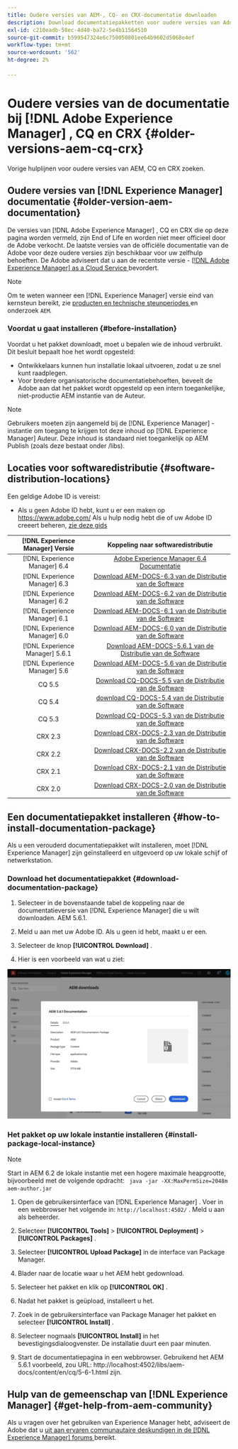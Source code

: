 ```yaml
---
title: Oudere versies van AEM-, CQ- en CRX-documentatie downloaden
description: Download documentatiepakketten voor oudere versies van Adobe Experience Manager, CQ en CRX.
exl-id: c210eadb-58ec-4d40-ba72-5e4b11564510
source-git-commit: b599547324e6c750050801ee64b9602d5068e4ef
workflow-type: tm+mt
source-wordcount: '562'
ht-degree: 2%

---
```


# Oudere versies van de documentatie bij [!DNL Adobe Experience Manager] , CQ en CRX {#older-versions-aem-cq-crx}

Vorige hulplijnen voor oudere versies van AEM, CQ en CRX zoeken.

## Oudere versies van [!DNL Experience Manager] documentatie {#older-version-aem-documentation}

De versies van [!DNL Adobe Experience Manager] , CQ en CRX die op deze pagina worden vermeld, zijn End of Life en worden niet meer officieel door de Adobe verkocht. De laatste versies van de officiële documentatie van de Adobe voor deze oudere versies zijn beschikbaar voor uw zelfhulp behoeften. De Adobe adviseert dat u aan de recentste versie - [[!DNL Adobe Experience Manager]  as a Cloud Service ](https://experienceleague.adobe.com/en/docs/experience-manager-cloud-service) bevordert.

>[!NOTE]
>
>Om te weten wanneer een [!DNL Experience Manager] versie eind van kernsteun bereikt, zie [ producten en technische steunperiodes ](https://helpx.adobe.com/support/programs/eol-matrix.html) en onderzoek `AEM`.

### Voordat u gaat installeren {#before-installation}

Voordat u het pakket downloadt, moet u bepalen wie de inhoud verbruikt. Dit besluit bepaalt hoe het wordt opgesteld:

* Ontwikkelaars kunnen hun installatie lokaal uitvoeren, zodat u ze snel kunt raadplegen.
* Voor bredere organisatorische documentatiebehoeften, beveelt de Adobe aan dat het pakket wordt opgesteld op een intern toegankelijke, niet-productie AEM instantie van de Auteur.

>[!NOTE]
>
>Gebruikers moeten zijn aangemeld bij de [!DNL Experience Manager] -instantie om toegang te krijgen tot deze inhoud op [!DNL Experience Manager] Auteur. Deze inhoud is standaard niet toegankelijk op AEM Publish (zoals deze bestaat onder /libs).

## Locaties voor softwaredistributie {#software-distribution-locations}

Een geldige Adobe ID is vereist:

* Als u geen Adobe ID hebt, kunt u er een maken op https://www.adobe.com/
Als u hulp nodig hebt die of uw Adobe ID creeert beheren, [ zie deze gids ](https://helpx.adobe.com/manage-account.html)

| [!DNL Experience Manager] Versie | Koppeling naar softwaredistributie |
|:-----------:|:--------------------------------------------------:|
| [!DNL Experience Manager] 6.4 | [ Adobe Experience Manager 6.4 Documentatie ](https://experienceleague.adobe.com/en/docs/experience-manager-64) |
| [!DNL Experience Manager] 6.3 | [ Download AEM-DOCS-6.3 van de Distributie van de Software ](https://experience.adobe.com/#/downloads/content/software-distribution/en/aem.html?package=/content/software-distribution/en/details.html/content/dam/aem/public/adobe/packages/aem-docs/aem-docs-6-3.zip) |
| [!DNL Experience Manager] 6.2 | [ Download AEM-DOCS-6.2 van de Distributie van de Software ](https://experience.adobe.com/#/downloads/content/software-distribution/en/aem.html?package=/content/software-distribution/en/details.html/content/dam/aem/public/adobe/packages/aem-docs/aem-docs-6-2.zip) |
| [!DNL Experience Manager] 6.1 | [ Download AEM-DOCS-6.1 van de Distributie van de Software ](https://experience.adobe.com/#/downloads/content/software-distribution/en/aem.html?package=/content/software-distribution/en/details.html/content/dam/aem/public/adobe/packages/aem-docs/aem-docs-6-1.zip) |
| [!DNL Experience Manager] 6.0 | [ Download AEM-DOCS-6.0 van de Distributie van de Software ](https://experience.adobe.com/#/downloads/content/software-distribution/en/aem.html?package=/content/software-distribution/en/details.html/content/dam/aem/public/adobe/packages/aem-docs/aem-docs-6-0.zip) |
| [!DNL Experience Manager] 5.6.1 | [ Download AEM-DOCS-5.6.1 van de Distributie van de Software ](https://experience.adobe.com/#/downloads/content/software-distribution/en/aem.html?package=/content/software-distribution/en/details.html/content/dam/aem/public/adobe/packages/aem-docs/aem-docs-5-6-1.zip) |
| [!DNL Experience Manager] 5.6 | [ Download AEM-DOCS-5.6 van de Distributie van de Software ](https://experience.adobe.com/#/downloads/content/software-distribution/en/aem.html?package=/content/software-distribution/en/details.html/content/dam/aem/public/adobe/packages/aem-docs/aem-docs-5-6.zip) |
| CQ 5.5 | [ Download CQ-DOCS-5.5 van de Distributie van de Software ](https://experience.adobe.com/#/downloads/content/software-distribution/en/aem.html?package=%2Fcontent%2Fsoftware-distribution%2Fen%2Fdetails.html%2Fcontent%2Fdam%2Faem%2Fpublic%2Fadobe%2Fpackages%2Faem-docs%2Faem-docs-5-5.zip) |
| CQ 5.4 | [ download CQ-DOCS-5.4 van de Distributie van de Software ](https://experience.adobe.com/#/downloads/content/software-distribution/en/aem.html?package=/content/software-distribution/en/details.html/content/dam/aem/public/adobe/packages/aem-docs/aem-docs-5-4.zip) |
| CQ 5.3 | [ Download CQ-DOCS-5.3 van de Distributie van de Software ](https://experience.adobe.com/#/downloads/content/software-distribution/en/aem.html?package=/content/software-distribution/en/details.html/content/dam/aem/public/adobe/packages/aem-docs/aem-docs-5-3.zip) |
| CRX 2.3 | [ Download CRX-DOCS-2.3 van de Distributie van de Software ](https://experience.adobe.com/#/downloads/content/software-distribution/en/aem.html?package=/content/software-distribution/en/details.html/content/dam/aem/public/adobe/packages/aem-docs/crx-docs-2-3.zip) |
| CRX 2.2 | [ Download CRX-DOCS-2.2 van de Distributie van de Software ](https://experience.adobe.com/#/downloads/content/software-distribution/en/aem.html?package=/content/software-distribution/en/details.html/content/dam/aem/public/adobe/packages/aem-docs/crx-docs-2-2.zip) |
| CRX 2.1 | [ Download CRX-DOCS-2.1 van de Distributie van de Software ](https://experience.adobe.com/#/downloads/content/software-distribution/en/aem.html?package=/content/software-distribution/en/details.html/content/dam/aem/public/adobe/packages/aem-docs/crx-docs-2-1.zip) |
| CRX 2.0 | [ Download CRX-DOCS-2.0 van de Distributie van de Software ](https://experience.adobe.com/#/downloads/content/software-distribution/en/aem.html?package=/content/software-distribution/en/details.html/content/dam/aem/public/adobe/packages/aem-docs/crx-docs-2-0.zip) |

## Een documentatiepakket installeren {#how-to-install-documentation-package}

Als u een verouderd documentatiepakket wilt installeren, moet [!DNL Experience Manager] zijn geïnstalleerd en uitgevoerd op uw lokale schijf of netwerkstation.

### Download het documentatiepakket {#download-documentation-package}

1. Selecteer in de bovenstaande tabel de koppeling naar de documentatieversie van [!DNL Experience Manager] die u wilt downloaden. AEM 5.6.1.

1. Meld u aan met uw Adobe ID. Als u geen id hebt, maakt u er een.

1. Selecteer de knop **[!UICONTROL Download]** .

1. Hier is een voorbeeld van wat u ziet:

![ Distributie van de Software van het Voorbeeld ](assets/screen_shot_2020-07-10at161922.jpg)

### Het pakket op uw lokale instantie installeren {#install-package-local-instance}

>[!NOTE]
>
>Start in AEM 6.2 de lokale instantie met een hogere maximale heapgrootte, bijvoorbeeld met de volgende opdracht: ` java -jar -XX:MaxPermSize=2048m aem-author.jar`

1. Open de gebruikersinterface van [!DNL Experience Manager] . Voer in een webbrowser het volgende in: `http://localhost:4502/` . Meld u aan als beheerder.

1. Selecteer **[!UICONTROL Tools]** > **[!UICONTROL Deployment]** > **[!UICONTROL Packages]** .

1. Selecteer **[!UICONTROL Upload Package]** in de interface van Package Manager.

1. Blader naar de locatie waar u het AEM hebt gedownload.

1. Selecteer het pakket en klik op **[!UICONTROL OK]** .

1. Nadat het pakket is geüpload, installeert u het.

1. Zoek in de gebruikersinterface van Package Manager het pakket en selecteer **[!UICONTROL Install]** .

1. Selecteer nogmaals **[!UICONTROL Install]** in het bevestigingsdialoogvenster. De installatie duurt een paar minuten.

1. Start de documentatiepagina in een webbrowser. Gebruikend het AEM 5.6.1 voorbeeld, zou URL: http://localhost:4502/libs/aem-docs/content/en/cq/5-6-1.html zijn.

## Hulp van de gemeenschap van [!DNL Experience Manager] {#get-help-from-aem-community}

Als u vragen over het gebruiken van Experience Manager hebt, adviseert de Adobe dat u [ uit aan ervaren communautaire deskundigen in de  [!DNL Experience Manager]  forums ](https://experienceleaguecommunities.adobe.com/t5/adobe-experience-manager/ct-p/adobe-experience-manager-community) bereikt.
